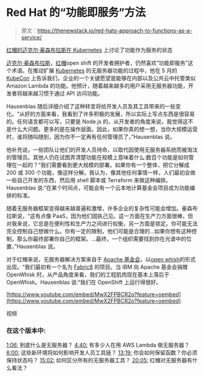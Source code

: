 # Red Hat 的“功能即服务”方法

> 原文：<https://thenewstack.io/red-hats-approach-to-functions-as-a-service/>

[红帽的迈克尔·豪森布拉斯在 Kubernetes](https://thenewstack.simplecast.com/episodes/red-hats-michael-hausenblas-discusses-the-state-of-functions-as-a-service-on-kubernetes) 上讨论了功能作为服务的状态

[迈克尔·豪森布拉斯](https://www.linkedin.com/in/mhausenblas/)，[红帽](https://www.redhat.com)open shift 的开发者拥护者，仍然喜欢“功能即服务”这个术语。在推动扩展 [Kubernetes](https://kubernetes.io/) 的无服务器功能的过程中，他在 5 月的 [KubeCon](https://events.linuxfoundation.org/events/kubecon-cloudnativecon-europe-2018/) 上告诉我们，企业的一个关键愿望是能够在内部以及公共云中托管类似 Amazon Lambda 的功能。他预计，随着越来越多的用户采用无服务器功能，开发者将越来越习惯于通过 API 访问功能。

Hausenblas 随后详细介绍了这种转变将给开发人员及其工具带来的一些变化。“从好的方面来看，我看到了许多积极的发展，所以实际上写点东西是很容易的。任何语言都可以写，只要是 Node.js 的，从开发者的角度来说，我觉得这不是什么大问题。更多的是在操作层面。因此，如果你真的想一想，当你大规模运营时，谁将随叫随到，因为你不一定再有任何管理员了，”Hausenblas 说。

他补充说，一些团队让他们的开发人员待命，以取代因使用无服务器系统而被淘汰的管理员。其他人仍在试图弄清楚功能在规模上意味着什么:数百个功能是如何管理在一起的？“我们需要看到更大规模的部署。如果你有一个整体，把它分解成 200 或 300 个功能，像这样分解。我认为，像其他任何事情一样，人们最初会做一些自己开发的东西，然后用 shell 脚本或 Terraform 来做这种编排。Hausenblas 说:“在某个时间点，可能会有一个云本地计算基金会项目成为功能编排的标准。

随着无服务器框架变得越来越普遍和激增，许多企业的复杂性可能会增加。豪森布拉斯说，“这有点像 PaaS，因为他们固执己见。这一方面在生产力方面很棒，但对我来说，它总是在便利性和生产力之间进行权衡，另一方面是锁定。你可能无法完全控制自己想做什么。你有一定的限制，他们可能是合理的…如果你想有这种控制，那么你最终部署你自己的框架。…最终，一个组织需要找到你在光谱中的位置，”Hausenblas 说。

对于红帽来说，无服务器解决方案来自于 [Apache 基金会](http://www.apache.org/)，以[open whish](https://openwhisk.apache.org/)的形式出现。“我们最初有一个名为 [Fabric8](http://fabric8.io/) 的项目。当 IBM 向 Apache 基金会捐赠 OpenWhisk 时，从产品角度来看，我们的工程肌肉现在基本上落后于 OpenWhisk。Hausenblas 说:“我们在 OpenShift 上运行得很好。

[https://www.youtube.com/embed/MwX2FPBCR2o?feature=oembed](https://www.youtube.com/embed/MwX2FPBCR2o?feature=oembed)

视频

### 在这个版本中:

[1:06:](https://thenewstack.simplecast.com/episodes/red-hats-michael-hausenblas-discusses-the-state-of-functions-as-a-service-on-kubernetes?t=1:06) 到底什么是无服务器？
[4:40:](https://thenewstack.simplecast.com/episodes/red-hats-michael-hausenblas-discusses-the-state-of-functions-as-a-service-on-kubernetes?t=4:40) 有多少人在用 AWS Lambda 做无服务器？
[6:00:](https://thenewstack.simplecast.com/episodes/red-hats-michael-hausenblas-discusses-the-state-of-functions-as-a-service-on-kubernetes?t=6:00) 这些新环境将如何影响开发人员工具链？
[13:19:](https://thenewstack.simplecast.com/episodes/red-hats-michael-hausenblas-discusses-the-state-of-functions-as-a-service-on-kubernetes?t=13:19) 你会如何保留函数？你必须保持状态吗？
[15:02:](https://thenewstack.simplecast.com/episodes/red-hats-michael-hausenblas-discusses-the-state-of-functions-as-a-service-on-kubernetes?t=15:02) 如何区分所有的无服务器工具？
[20:05:](https://thenewstack.simplecast.com/episodes/red-hats-michael-hausenblas-discusses-the-state-of-functions-as-a-service-on-kubernetes?t=20:05) 红帽对无服务器有什么看法？

<svg xmlns:xlink="http://www.w3.org/1999/xlink" viewBox="0 0 68 31" version="1.1"><title>Group</title> <desc>Created with Sketch.</desc></svg>